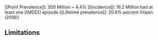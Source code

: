 [[Point Prevalence]]: 300 Million ~ 4.4%
[[Incidence]]: 16.2 Million had at least one [[MDD]] episode
[[Lifetime prevalence]]: 20.6% percent (Hasin (2018))

## Limitations 